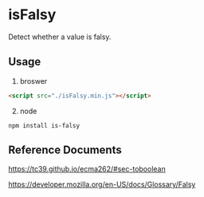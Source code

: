 # isFalsy

Detect whether a value is falsy.

## Usage

1. broswer

```html
<script src="./isFalsy.min.js"></script>
```

2. node

```
npm install is-falsy
```

## Reference Documents

https://tc39.github.io/ecma262/#sec-toboolean

https://developer.mozilla.org/en-US/docs/Glossary/Falsy
